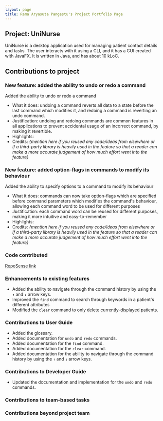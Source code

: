 ```yaml
---
layout: page
title: Rama Aryasuta Pangestu's Project Portfolio Page
---
```


## Project: UniNurse

UniNurse is a desktop application used for managing patient contact details and tasks. The user interacts with it using
a CLI, and it has a GUI created with JavaFX. It is written in Java, and has about 10 kLoC.

## Contributions to project

### New feature: added the ability to undo or redo a command

Added the ability to undo or redo a command
* What it does: undoing a command reverts all data to a state before the last command which modifies it, and redoing a command is reverting an undo command.
* Justification: undoing and redoing commands are common features in all applications to prevent accidental usage of an incorrect command, by making it revertible.
* Highlights:
* Credits: *{mention here if you reused any code/ideas from elsewhere or if a third-party library is heavily used in the feature so that a reader can make a more accurate judgement of how much effort went into the feature}*

### New feature: added option-flags in commands to modify its behaviour

Added the ability to specify options to a command to modify its behaviour
* What it does: commands can now take option-flags which are specified before command parameters which modifies the command's behaviour, allowing each command word to be used for different purposes
* Justification: each command word can be reused for different purposes, making it more intuitive and easy-to-remember
* Highlights:
* Credits: *{mention here if you reused any code/ideas from elsewhere or if a third-party library is heavily used in the feature so that a reader can make a more accurate judgement of how much effort went into the feature}*

### Code contributed
[RepoSense link](https://nus-cs2103-ay2223s1.github.io/tp-dashboard/?search=rama-pang&breakdown=true)

### Enhancements to existing features

* Added the ability to navigate through the command history by using the `↑` and `↓` arrow keys.
* Improved the `find` command to search through keywords in a patient's different attributes
* Modified the `clear` command to only delete currently-displayed patients.

### Contributions to User Guide

* Added the glossary.
* Added documentation for `undo` and `redo` commands.
* Added documentation for the `find` command.
* Added documentation for the `clear` command.
* Added documentation for the ability to navigate through the command history by using the `↑` and `↓` arrow keys.

### Contributions to Developer Guide

* Updated the documentation and implementation for the `undo` and `redo` commands.

### Contributions to team-based tasks

### Contributions beyond project team
